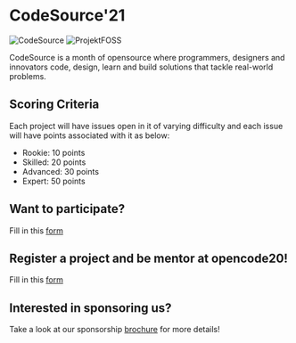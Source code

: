 # CodeSource'21

![CodeSource](https://img.shields.io/badge/code-source-green) ![ProjektFOSS](https://img.shields.io/badge/projekt-foss-red)

CodeSource is a month of opensource where programmers,
designers and innovators code, design, learn and build
solutions that tackle real-world problems.

## Scoring Criteria
Each project will have issues open in it of varying difficulty and each issue will have points associated with it as below:
* Rookie: 10 points
* Skilled: 20 points
* Advanced: 30 points
* Expert: 50 points

## Want to participate?
Fill in this [form](#)

## Register a project and be mentor at opencode20!
Fill in this [form](#)

## Interested in sponsoring us?
Take a look at our sponsorship [brochure](#) for more details!
